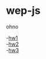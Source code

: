 # wep-js
ohno


-[hw1](https://github.com/alexg-lviv/wep-js/tree/hw1)  
-[hw2](https://github.com/alexg-lviv/wep-js/tree/hw2)  
-[hw3](https://github.com/alexg-lviv/wep-js/tree/hw3)

